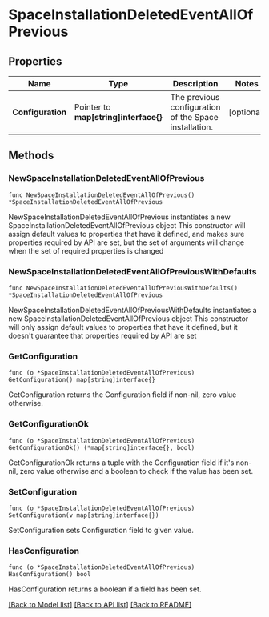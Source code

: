 # SpaceInstallationDeletedEventAllOfPrevious

## Properties

Name | Type | Description | Notes
------------ | ------------- | ------------- | -------------
**Configuration** | Pointer to **map[string]interface{}** | The previous configuration of the Space installation. | [optional] 

## Methods

### NewSpaceInstallationDeletedEventAllOfPrevious

`func NewSpaceInstallationDeletedEventAllOfPrevious() *SpaceInstallationDeletedEventAllOfPrevious`

NewSpaceInstallationDeletedEventAllOfPrevious instantiates a new SpaceInstallationDeletedEventAllOfPrevious object
This constructor will assign default values to properties that have it defined,
and makes sure properties required by API are set, but the set of arguments
will change when the set of required properties is changed

### NewSpaceInstallationDeletedEventAllOfPreviousWithDefaults

`func NewSpaceInstallationDeletedEventAllOfPreviousWithDefaults() *SpaceInstallationDeletedEventAllOfPrevious`

NewSpaceInstallationDeletedEventAllOfPreviousWithDefaults instantiates a new SpaceInstallationDeletedEventAllOfPrevious object
This constructor will only assign default values to properties that have it defined,
but it doesn't guarantee that properties required by API are set

### GetConfiguration

`func (o *SpaceInstallationDeletedEventAllOfPrevious) GetConfiguration() map[string]interface{}`

GetConfiguration returns the Configuration field if non-nil, zero value otherwise.

### GetConfigurationOk

`func (o *SpaceInstallationDeletedEventAllOfPrevious) GetConfigurationOk() (*map[string]interface{}, bool)`

GetConfigurationOk returns a tuple with the Configuration field if it's non-nil, zero value otherwise
and a boolean to check if the value has been set.

### SetConfiguration

`func (o *SpaceInstallationDeletedEventAllOfPrevious) SetConfiguration(v map[string]interface{})`

SetConfiguration sets Configuration field to given value.

### HasConfiguration

`func (o *SpaceInstallationDeletedEventAllOfPrevious) HasConfiguration() bool`

HasConfiguration returns a boolean if a field has been set.


[[Back to Model list]](../README.md#documentation-for-models) [[Back to API list]](../README.md#documentation-for-api-endpoints) [[Back to README]](../README.md)


